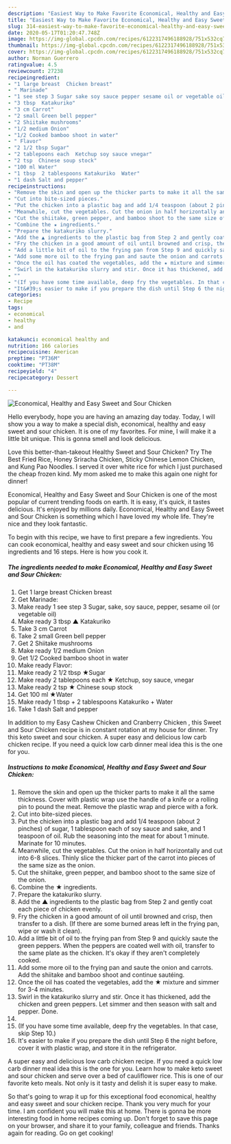 ```yaml
---
description: "Easiest Way to Make Favorite Economical, Healthy and Easy Sweet and Sour Chicken"
title: "Easiest Way to Make Favorite Economical, Healthy and Easy Sweet and Sour Chicken"
slug: 314-easiest-way-to-make-favorite-economical-healthy-and-easy-sweet-and-sour-chicken
date: 2020-05-17T01:20:47.748Z
image: https://img-global.cpcdn.com/recipes/6122317496188928/751x532cq70/economical-healthy-and-easy-sweet-and-sour-chicken-recipe-main-photo.jpg
thumbnail: https://img-global.cpcdn.com/recipes/6122317496188928/751x532cq70/economical-healthy-and-easy-sweet-and-sour-chicken-recipe-main-photo.jpg
cover: https://img-global.cpcdn.com/recipes/6122317496188928/751x532cq70/economical-healthy-and-easy-sweet-and-sour-chicken-recipe-main-photo.jpg
author: Norman Guerrero
ratingvalue: 4.5
reviewcount: 27238
recipeingredient:
- "1 large breast  Chicken breast"
- " Marinade"
- "1 see step 3 Sugar sake soy sauce pepper sesame oil or vegetable oil"
- "3 tbsp  Katakuriko"
- "3 cm Carrot"
- "2 small Green bell pepper"
- "2 Shiitake mushrooms"
- "1/2 medium Onion"
- "1/2 Cooked bamboo shoot in water"
- " Flavor"
- "2 1/2 tbsp Sugar"
- "2 tablepoons each  Ketchup soy sauce vnegar"
- "2 tsp  Chinese soup stock"
- "100 ml Water"
- "1 tbsp  2 tablespoons Katakuriko  Water"
- "1 dash Salt and pepper"
recipeinstructions:
- "Remove the skin and open up the thicker parts to make it all the same thickness. Cover with plastic wrap use the handle of a knife or a rolling pin to pound the meat. Remove the plastic wrap and pierce with a fork."
- "Cut into bite-sized pieces."
- "Put the chicken into a plastic bag and add 1/4 teaspoon (about 2 pinches) of sugar, 1 tablespoon each of soy sauce and sake, and 1 teaspoon of oil. Rub the seasoning into the meat for about 1 minute. Marinate for 10 minutes."
- "Meanwhile, cut the vegetables. Cut the onion in half horizontally and cut into 6-8 slices. Thinly slice the thicker part of the carrot into pieces of the same size as the onion."
- "Cut the shiitake, green pepper, and bamboo shoot to the same size of the onion."
- "Combine the ★ ingredients."
- "Prepare the katakuriko slurry."
- "Add the ▲ ingredients to the plastic bag from Step 2 and gently coat each piece of chicken evenly."
- "Fry the chicken in a good amount of oil until browned and crisp, then transfer to a dish. (If there are some burned areas left in the frying pan, wipe or wash it clean)."
- "Add a little bit of oil to the frying pan from Step 9 and quickly saute the green peppers. When the peppers are coated well with oil, transfer to the same plate as the chicken. It&#39;s okay if they aren&#39;t completely cooked."
- "Add some more oil to the frying pan and saute the onion and carrots. Add the shiitake and bamboo shoot and continue sautéing."
- "Once the oil has coated the vegetables, add the ★ mixture and simmer for 3-4 minutes."
- "Swirl in the katakuriko slurry and stir. Once it has thickened, add the chicken and green peppers. Let simmer and then season with salt and pepper. Done."
- ""
- "(If you have some time available, deep fry the vegetables. In that case, skip Step 10.)"
- "It&#39;s easier to make if you prepare the dish until Step 6 the night before, cover it with plastic wrap, and store it in the refrigerator."
categories:
- Recipe
tags:
- economical
- healthy
- and

katakunci: economical healthy and 
nutrition: 166 calories
recipecuisine: American
preptime: "PT36M"
cooktime: "PT38M"
recipeyield: "4"
recipecategory: Dessert

---
```



![Economical, Healthy and Easy Sweet and Sour Chicken](https://img-global.cpcdn.com/recipes/6122317496188928/751x532cq70/economical-healthy-and-easy-sweet-and-sour-chicken-recipe-main-photo.jpg)

Hello everybody, hope you are having an amazing day today. Today, I will show you a way to make a special dish, economical, healthy and easy sweet and sour chicken. It is one of my favorites. For mine, I will make it a little bit unique. This is gonna smell and look delicious.

Love this better-than-takeout Healthy Sweet and Sour Chicken? Try The Best Fried Rice, Honey Sriracha Chicken, Sticky Chinese Lemon Chicken, and Kung Pao Noodles. I served it over white rice for which I just purchased the cheap frozen kind. My mom asked me to make this again one night for dinner!

Economical, Healthy and Easy Sweet and Sour Chicken is one of the most popular of current trending foods on earth. It is easy, it's quick, it tastes delicious. It's enjoyed by millions daily. Economical, Healthy and Easy Sweet and Sour Chicken is something which I have loved my whole life. They're nice and they look fantastic.


To begin with this recipe, we have to first prepare a few ingredients. You can cook economical, healthy and easy sweet and sour chicken using 16 ingredients and 16 steps. Here is how you cook it.

<!--inarticleads1-->

##### The ingredients needed to make Economical, Healthy and Easy Sweet and Sour Chicken:

1. Get 1 large breast  Chicken breast
1. Get  Marinade:
1. Make ready 1 see step 3 Sugar, sake, soy sauce, pepper, sesame oil (or vegetable oil)
1. Make ready 3 tbsp ▲ Katakuriko
1. Take 3 cm Carrot
1. Take 2 small Green bell pepper
1. Get 2 Shiitake mushrooms
1. Make ready 1/2 medium Onion
1. Get 1/2 Cooked bamboo shoot in water
1. Make ready  Flavor:
1. Make ready 2 1/2 tbsp ★Sugar
1. Make ready 2 tablepoons each ★ Ketchup, soy sauce, vnegar
1. Make ready 2 tsp ★ Chinese soup stock
1. Get 100 ml ★Water
1. Make ready 1 tbsp + 2 tablespoons Katakuriko + Water
1. Take 1 dash Salt and pepper


In addition to my Easy Cashew Chicken and Cranberry Chicken , this Sweet and Sour Chicken recipe is in constant rotation at my house for dinner. Try this keto sweet and sour chicken. A super easy and delicious low carb chicken recipe. If you need a quick low carb dinner meal idea this is the one for you. 

<!--inarticleads2-->

##### Instructions to make Economical, Healthy and Easy Sweet and Sour Chicken:

1. Remove the skin and open up the thicker parts to make it all the same thickness. Cover with plastic wrap use the handle of a knife or a rolling pin to pound the meat. Remove the plastic wrap and pierce with a fork.
1. Cut into bite-sized pieces.
1. Put the chicken into a plastic bag and add 1/4 teaspoon (about 2 pinches) of sugar, 1 tablespoon each of soy sauce and sake, and 1 teaspoon of oil. Rub the seasoning into the meat for about 1 minute. Marinate for 10 minutes.
1. Meanwhile, cut the vegetables. Cut the onion in half horizontally and cut into 6-8 slices. Thinly slice the thicker part of the carrot into pieces of the same size as the onion.
1. Cut the shiitake, green pepper, and bamboo shoot to the same size of the onion.
1. Combine the ★ ingredients.
1. Prepare the katakuriko slurry.
1. Add the ▲ ingredients to the plastic bag from Step 2 and gently coat each piece of chicken evenly.
1. Fry the chicken in a good amount of oil until browned and crisp, then transfer to a dish. (If there are some burned areas left in the frying pan, wipe or wash it clean).
1. Add a little bit of oil to the frying pan from Step 9 and quickly saute the green peppers. When the peppers are coated well with oil, transfer to the same plate as the chicken. It&#39;s okay if they aren&#39;t completely cooked.
1. Add some more oil to the frying pan and saute the onion and carrots. Add the shiitake and bamboo shoot and continue sautéing.
1. Once the oil has coated the vegetables, add the ★ mixture and simmer for 3-4 minutes.
1. Swirl in the katakuriko slurry and stir. Once it has thickened, add the chicken and green peppers. Let simmer and then season with salt and pepper. Done.
1. 
1. (If you have some time available, deep fry the vegetables. In that case, skip Step 10.)
1. It&#39;s easier to make if you prepare the dish until Step 6 the night before, cover it with plastic wrap, and store it in the refrigerator.


A super easy and delicious low carb chicken recipe. If you need a quick low carb dinner meal idea this is the one for you. Learn how to make keto sweet and sour chicken and serve over a bed of cauliflower rice. This is one of our favorite keto meals. Not only is it tasty and delish it is super easy to make. 

So that's going to wrap it up for this exceptional food economical, healthy and easy sweet and sour chicken recipe. Thank you very much for your time. I am confident you will make this at home. There is gonna be more interesting food in home recipes coming up. Don't forget to save this page on your browser, and share it to your family, colleague and friends. Thanks again for reading. Go on get cooking!
